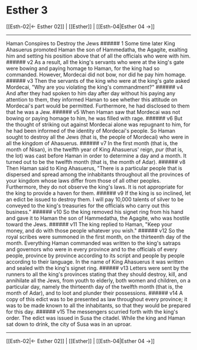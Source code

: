 # Esther 3

[[Esth-02|← Esther 02]] | [[Esther]] | [[Esth-04|Esther 04 →]]
***

Haman Conspires to Destroy the Jews ###### 1 Some time later King Ahasuerus promoted Haman the son of Hammedatha, the Agagite, exalting him and setting his position above that of all the officials who were with him. ###### v2 As a result, all the king's servants who were at the king's gate were bowing and paying homage to Haman, for the king had so commanded. However, Mordecai did not bow, nor did he pay him homage. ###### v3 Then the servants of the king who were at the king's gate asked Mordecai, "Why are you violating the king's commandment?" ###### v4 And after they had spoken to him day after day without his paying any attention to them, they informed Haman to see whether this attitude on Mordecai's part would be permitted. Furthermore, he had disclosed to them that he was a Jew. ###### v5 When Haman saw that Mordecai was not bowing or paying homage to him, he was filled with rage. ###### v6 But the thought of striking out against Mordecai alone was repugnant to him, for he had been informed of the identity of Mordecai's people. So Haman sought to destroy all the Jews (that is, the people of Mordecai) who were in all the kingdom of Ahasuerus. ###### v7 In the first month (that is, the month of Nisan), in the twelfth year of King Ahasuerus' reign, _pur_ (that is, the lot) was cast before Haman in order to determine a day and a month. It turned out to be the twelfth month (that is, the month of Adar). ###### v8 Then Haman said to King Ahasuerus, "There is a particular people that is dispersed and spread among the inhabitants throughout all the provinces of your kingdom whose laws differ from those of all other peoples. Furthermore, they do not observe the king's laws. It is not appropriate for the king to provide a haven for them. ###### v9 If the king is so inclined, let an edict be issued to destroy them. I will pay 10,000 talents of silver to be conveyed to the king's treasuries for the officials who carry out this business." ###### v10 So the king removed his signet ring from his hand and gave it to Haman the son of Hammedatha, the Agagite, who was hostile toward the Jews. ###### v11 The king replied to Haman, "Keep your money, and do with those people whatever you wish." ###### v12 So the royal scribes were summoned in the first month, on the thirteenth day of the month. Everything Haman commanded was written to the king's satraps and governors who were in every province and to the officials of every people, province by province according to its script and people by people according to their language. In the name of King Ahasuerus it was written and sealed with the king's signet ring. ###### v13 Letters were sent by the runners to all the king's provinces stating that they should destroy, kill, and annihilate all the Jews, from youth to elderly, both women and children, on a particular day, namely the thirteenth day of the twelfth month (that is, the month of Adar), and to loot and plunder their possessions. ###### v14 A copy of this edict was to be presented as law throughout every province; it was to be made known to all the inhabitants, so that they would be prepared for this day. ###### v15 The messengers scurried forth with the king's order. The edict was issued in Susa the citadel. While the king and Haman sat down to drink, the city of Susa was in an uproar.

***
[[Esth-02|← Esther 02]] | [[Esther]] | [[Esth-04|Esther 04 →]]
